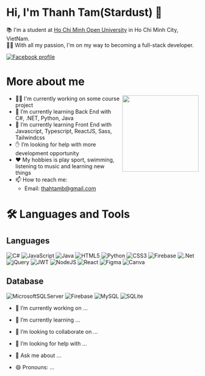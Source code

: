 <h1> Hi, I'm Thanh Tam(Stardust) 👋 </h1>

📚 I'm a student at <a href="https://ou.edu.vn/">Ho Chi Minh Open University</a> in Ho Chi Minh City, VietNam.<br>
🏃‍♂️ With all my passion, I'm on my way to becoming a full-stack developer.

[![Facebook profile](https://img.shields.io/badge/Facebook-1877F2?style=flat-square&labelColor=white&logo=facebook&)](https://www.facebook.com/bthah.tam)

<h1> More about me </h1>

<img src="https://media.giphy.com/media/NVQ9qp42uN13oog0nI/giphy.gif" align="right" width="200" />

- 👨‍💻 I'm currently working on some course project
- 🌱 I’m currently learning Back End with C#, .NET, Python, Java
- 🌱 I’m currently learning Front End with Javascript, Typescript, ReactJS, Sass, Tailwindcss
- ✋ I’m looking for help with more development opportunity
- ♥ My hobbies is play sport, swimming, listening to music and learning new things
- 📫 How to reach me:
  + Email: thahtamb@gmail.com
   
<h1>🛠️ Languages and Tools</h1>
<h2> Languages </h2>

![C#](https://img.shields.io/badge/c%23-%23239120.svg?style=for-the-badge&logo=csharp&logoColor=white) ![JavaScript](https://img.shields.io/badge/javascript-%23323330.svg?style=for-the-badge&logo=javascript&logoColor=%23F7DF1E) ![Java](https://img.shields.io/badge/java-%23ED8B00.svg?style=for-the-badge&logo=openjdk&logoColor=white) ![HTML5](https://img.shields.io/badge/html5-%23E34F26.svg?style=for-the-badge&logo=html5&logoColor=white) ![Python](https://img.shields.io/badge/python-3670A0?style=for-the-badge&logo=python&logoColor=ffdd54) ![CSS3](https://img.shields.io/badge/css3-%231572B6.svg?style=for-the-badge&logo=css3&logoColor=white) ![Firebase](https://img.shields.io/badge/firebase-%23039BE5.svg?style=for-the-badge&logo=firebase) ![.Net](https://img.shields.io/badge/.NET-5C2D91?style=for-the-badge&logo=.net&logoColor=white) ![jQuery](https://img.shields.io/badge/jquery-%230769AD.svg?style=for-the-badge&logo=jquery&logoColor=white) ![JWT](https://img.shields.io/badge/JWT-black?style=for-the-badge&logo=JSON%20web%20tokens) ![NodeJS](https://img.shields.io/badge/node.js-6DA55F?style=for-the-badge&logo=node.js&logoColor=white) ![React](https://img.shields.io/badge/react-%2320232a.svg?style=for-the-badge&logo=react&logoColor=%2361DAFB) ![Figma](https://img.shields.io/badge/figma-%23F24E1E.svg?style=for-the-badge&logo=figma&logoColor=white) ![Canva](https://img.shields.io/badge/Canva-%2300C4CC.svg?style=for-the-badge&logo=Canva&logoColor=white)

<h2> Database </h2>

 ![MicrosoftSQLServer](https://img.shields.io/badge/Microsoft%20SQL%20Server-CC2927?style=for-the-badge&logo=microsoft%20sql%20server&logoColor=white) ![Firebase](https://img.shields.io/badge/firebase-a08021?style=for-the-badge&logo=firebase&logoColor=ffcd34) ![MySQL](https://img.shields.io/badge/mysql-4479A1.svg?style=for-the-badge&logo=mysql&logoColor=white) ![SQLite](https://img.shields.io/badge/sqlite-%2307405e.svg?style=for-the-badge&logo=sqlite&logoColor=white)
 
- 🔭 I’m currently working on ...
- 🌱 I’m currently learning ...
- 👯 I’m looking to collaborate on ...
- 🤔 I’m looking for help with ...
- 💬 Ask me about ...

- 😄 Pronouns: ...

